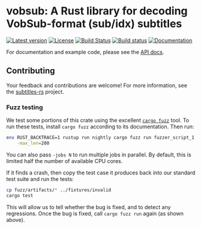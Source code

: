 # vobsub: A Rust library for decoding VobSub-format (sub/idx) subtitles

[![Latest version](https://img.shields.io/crates/v/vobsub.svg)](https://crates.io/crates/vobsub) [![License](https://img.shields.io/crates/l/vobsub.svg)](https://opensource.org/licenses/MIT) [![Build Status](https://travis-ci.org/emk/subtitles-rs.svg?branch=master)](https://travis-ci.org/emk/subtitles-rs) [![Build status](https://ci.appveyor.com/api/projects/status/3hn8cwckcdhpcasm/branch/master?svg=true)](https://ci.appveyor.com/project/emk/subtitles-rs/branch/master) [![Documentation](https://img.shields.io/badge/documentation-docs.rs-yellow.svg)](https://docs.rs/vobsub/)

For documentation and example code, please see
the [API docs](https://docs.rs/vobsub/).

## Contributing

Your feedback and contributions are welcome!  For more information, see
the [subtitles-rs][] project.

### Fuzz testing

We test some portions of this crate using the
excellent [`cargo fuzz`][fuzz] tool.  To run these tests, install `cargo
fuzz` according to its documentation.  Then run:

```sh
env RUST_BACKTRACE=1 rustup run nightly cargo fuzz run fuzzer_script_1 -- \
    -max_len=200
```

You can also pass `-jobs N` to run multiple jobs in parallel.  By default,
this is limited half the number of available CPU cores.

If it finds a crash, then copy the test case it produces back into our
standard test suite and run the tests:

```sh
cp fuzz/artifacts/* ../fixtures/invalid
cargo test
```

This will allow us to tell whether the bug is fixed, and to detect any
regressions.  Once the bug is fixed, call `cargo fuzz run` again (as shown
above).

[subtitles-rs]: https://github.com/emk/subtitles-rs
[fuzz]: https://github.com/rust-fuzz/cargo-fuzz

